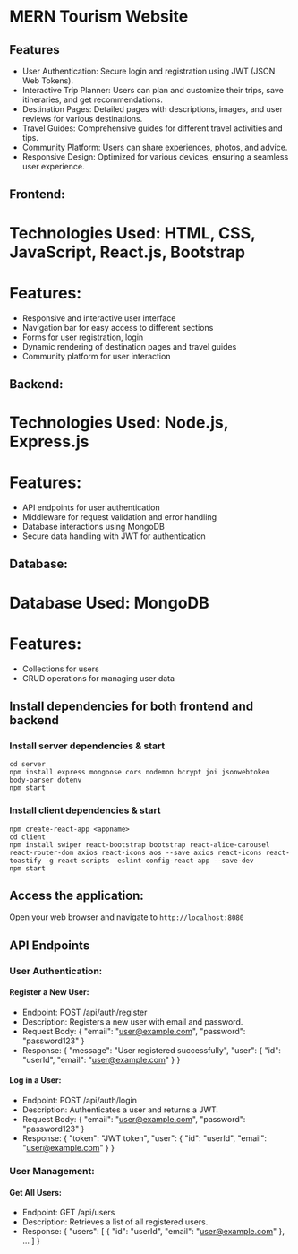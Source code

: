 # MERN Tourism Website

## Features
- User Authentication: Secure login and registration using JWT (JSON Web Tokens).
- Interactive Trip Planner: Users can plan and customize their trips, save itineraries, and get recommendations.
- Destination Pages: Detailed pages with descriptions, images, and user reviews for various destinations.
- Travel Guides: Comprehensive guides for different travel activities and tips.
- Community Platform: Users can share experiences, photos, and advice.
- Responsive Design: Optimized for various devices, ensuring a seamless user experience.

## Frontend:
# Technologies Used: HTML, CSS, JavaScript, React.js, Bootstrap
# Features:
- Responsive and interactive user interface
- Navigation bar for easy access to different sections
- Forms for user registration, login
- Dynamic rendering of destination pages and travel guides
- Community platform for user interaction

## Backend:
# Technologies Used: Node.js, Express.js
# Features:
+ API endpoints for user authentication
+ Middleware for request validation and error handling
+ Database interactions using MongoDB
+ Secure data handling with JWT for authentication
  
## Database:
# Database Used: MongoDB
# Features:
+ Collections for users
+ CRUD operations for managing user data 

## Install dependencies for both frontend and backend
### Install server dependencies & start
```
cd server
npm install express mongoose cors nodemon bcrypt joi jsonwebtoken body-parser dotenv
npm start
```

### Install client dependencies & start
```
npm create-react-app <appname>
cd client
npm install swiper react-bootstrap bootstrap react-alice-carousel react-router-dom axios react-icons aos --save axios react-icons react-toastify -g react-scripts  eslint-config-react-app --save-dev
npm start
```

## Access the application:
Open your web browser and navigate to `http://localhost:8080`

## API Endpoints

### User Authentication:
#### Register a New User:
* Endpoint: POST /api/auth/register
* Description: Registers a new user with email and password.
* Request Body: { "email": "user@example.com", "password": "password123" }
* Response: { "message": "User registered successfully", "user": { "id": "userId", "email": "user@example.com" } }

#### Log in a User:
* Endpoint: POST /api/auth/login
* Description: Authenticates a user and returns a JWT.
* Request Body: { "email": "user@example.com", "password": "password123" }
* Response: { "token": "JWT token", "user": { "id": "userId", "email": "user@example.com" } }
  
### User Management:
#### Get All Users:
* Endpoint: GET /api/users
* Description: Retrieves a list of all registered users.
* Response: { "users": [ { "id": "userId", "email": "user@example.com" }, ... ] }
